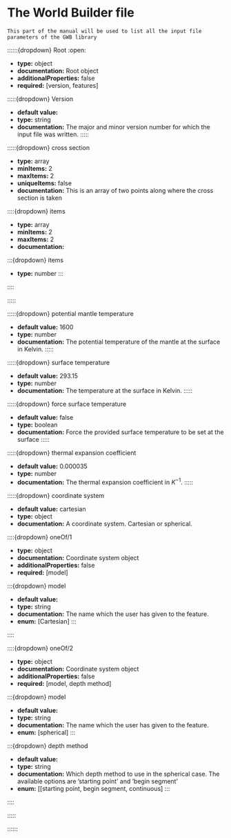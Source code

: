 The World Builder file
======================

```{todo}
This part of the manual will be used to list all the input file parameters of the GWB library
```


::::::{dropdown} Root
:open:
- **type:** object
- **documentation:** Root object
- **additionalProperties:** false
- **required:** [version, features]

:::::{dropdown} Version
- **default value:**
- **type:** string
- **documentation:** The major and minor version number for which the input file was written.
:::::

:::::{dropdown} cross section
- **type:** array
- **minItems:** 2
- **maxItems:** 2
- **uniqueItems:** false
- **documentation:** This is an array of two points along where the cross section is taken


::::{dropdown} items
- **type:** array
- **minItems:** 2
- **maxItems:** 2
- **documentation:**


:::{dropdown} items
- **type:** number
:::

::::

:::::

:::::{dropdown} potential mantle temperature
- **default value:** 1600
- **type:** number
- **documentation:** The potential temperature of the mantle at the surface in Kelvin.
:::::

:::::{dropdown} surface temperature
- **default value:** 293.15
- **type:** number
- **documentation:** The temperature at the surface in Kelvin.
:::::

:::::{dropdown} force surface temperature
- **default value:** false
- **type:** boolean
- **documentation:** Force the provided surface temperature to be set at the surface
:::::

:::::{dropdown} thermal expansion coefficient
- **default value:**  0.000035
- **type:** number
- **documentation:** The thermal expansion coefficient in $K^{−1}$.
:::::


:::::{dropdown} coordinate system
- **default value:**  cartesian
- **type:** object
- **documentation:** A coordinate system. Cartesian or spherical.

::::{dropdown} oneOf/1
- **type:** object
- **documentation:** Coordinate system object
- **additionalProperties:** false
- **required:** [model]

:::{dropdown} model
- **default value:**  
- **type:** string
- **documentation:** The name which the user has given to the feature.
- **enum:** [Cartesian]
:::

::::

::::{dropdown} oneOf/2
- **type:** object
- **documentation:** Coordinate system object
- **additionalProperties:** false
- **required:** [model, depth method]

:::{dropdown} model
- **default value:**  
- **type:** string
- **documentation:** The name which the user has given to the feature.
- **enum:** [spherical]
:::

:::{dropdown} depth method
- **default value:**  
- **type:** string
- **documentation:** Which depth method to use in the spherical case. The available options are ’starting
point’ and ’begin segment’
- **enum:** [[starting point, begin segment, continuous]
:::

::::

:::::

::::::
